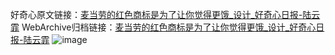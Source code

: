 好奇心原文链接：[麦当劳的红色商标是为了让你觉得更饿_设计_好奇心日报-陆云霏](https://www.qdaily.com/articles/1504.html)
WebArchive归档链接：[麦当劳的红色商标是为了让你觉得更饿_设计_好奇心日报-陆云霏](http://web.archive.org/web/20190623145923/https://www.qdaily.com/articles/1504.html)
![image](http://ww3.sinaimg.cn/large/007d5XDply1g3v4ghmuhuj30u053l4qp)